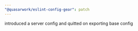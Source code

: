 ```yaml
---
"@quasarwork/eslint-config-gear": patch
---
```


introduced a server config and quitted on exporting base config
